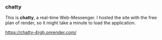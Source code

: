
### chatty

This is **chatty**, a real-time Web-Messenger. I hosted the site with the free plan of render, so it might take a minute to load the application.

https://chatty-4rgh.onrender.com/
